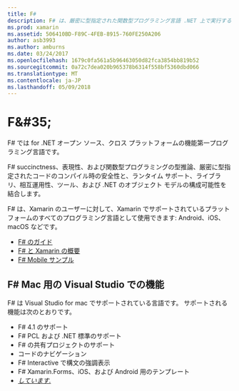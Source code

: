 ```yaml
---
title: F#
description: F# は、厳密に型指定された関数型プログラミング言語 .NET 上で実行するよう設計されています
ms.prod: xamarin
ms.assetid: 506410BD-F89C-4FEB-8915-760FE250A206
author: asb3993
ms.author: amburns
ms.date: 03/24/2017
ms.openlocfilehash: 1679c0fa561a5b96463050d82fca3854bb819b52
ms.sourcegitcommit: 0a72c7dea020b965378b6314f558bf5360dbd066
ms.translationtype: MT
ms.contentlocale: ja-JP
ms.lasthandoff: 05/09/2018
---
```

# <a name="f35"></a>F&AMP;#35;

F# では for .NET オープン ソース、クロス プラットフォームの機能第一プログラミング言語です。

F# succinctness、表現性、および関数型プログラミングの型推論、厳密に型指定されたコードのコンパイル時の安全性と、ランタイム サポート、ライブラリ、相互運用性、ツール、および .NET のオブジェクト モデルの構成可能性を結合します。

F# は、Xamarin のユーザーに対して、Xamarin でサポートされているプラットフォームのすべてのプログラミング言語として使用できます: Android、iOS、macOS などです。

- [F# のガイド](https://docs.microsoft.com/dotnet/fsharp/)
- [F# と Xamarin の概要](overview.md)
- [F# Mobile サンプル](samples.md)

## <a name="f-features-in-visual-studio-for-mac"></a>F# Mac 用の Visual Studio での機能

F# は Visual Studio for mac でサポートされている言語です。 サポートされる機能は次のとおりです。

- F# 4.1 のサポート
- F# PCL および .NET 標準のサポート
- F# の共有プロジェクトのサポート
- コードのナビゲーション
- F# Interactive で構文の強調表示
- F# Xamarin.Forms、iOS、および Android 用のテンプレート
- [*しています.*](https://developer.xamarin.com/releases/studio/xamarin.studio_6.0/xamarin.studio_6.0/#F_Enhancements)
